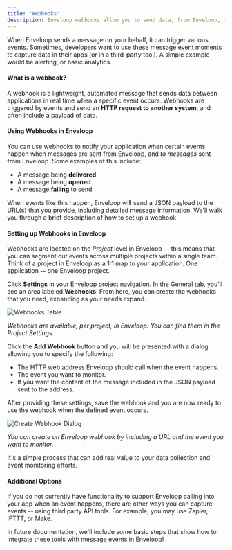 ```yaml
---
title: "Webhooks"
description: Enveloop webhooks allow you to send data, from Enveloop, to your app when a messaging event occurs.
---
```


When Enveloop sends a message on your behalf, it can trigger various events. Sometimes, developers want to use these message event moments to capture data in their apps (or in a third-party tool). A simple example would be alerting, or basic analytics.&#x20;

#### What is a webhook?

A webhook is a lightweight, automated message that sends data between applications in real time when a specific event occurs. Webhooks are triggered by events and send an **HTTP request to another system**, and often include a payload of data.

#### Using Webhooks in Enveloop

You can use webhooks to notify your application when certain events happen when messages are sent from Enveloop, and _to_ _messages_ sent from Enveloop. Some examples of this include:

* A message being **delivered**
* A message being **opened**
* A message **failing** to send

When events like this happen, Enveloop will send a JSON payload to the URL(s) that you provide, including detailed message information. We'll walk you through a brief description of how to set up a webhook.

#### Setting up Webhooks in Enveloop

Webhooks are located on the _Project_ level in Enveloop -- this means that you can segment out events across multiple projects within a single team. Think of a project in Enveloop as a 1:1 map to your application. One application -- one Enveloop project.

Click **Settings** in your Enveloop project navigation. In the General tab, you'll see an area labeled **Webhooks**. From here, you can create the webhooks that you need, expanding as your needs expand.

![Webhooks Table](/images/Pasted%20image%2020241001150852.png)

*Webhooks are available, per project, in Enveloop. You can find them in the Project Settings.*

Click the **Add Webhook** button and you will be presented with a dialog allowing you to specify the following:

* The HTTP web address Enveloop should call when the event happens.
* The event you want to monitor.
* If you want the content of the message included in the JSON payload sent to the address.

After providing these settings, save the webhook and you are now ready to use the webhook when the defined event occurs.

![Create Webhook Dialog](/images/Screenshot%202024-10-01%20at%203.08.50%20PM.png)

*You can create an Enveloop webhook by including a URL and the event you want to monitor.*

It's a simple process that can add real value to your data collection and event monitoring efforts.&#x20;

#### Additional Options

If you do not currently have functionality to support Enveloop calling into your app when an event happens, there are other ways you can capture events -- using third party API tools. For example, you may use Zapier, IFTTT, or Make.

In future documentation, we'll include some basic steps that show how to integrate these tools with message events in Enveloop!
